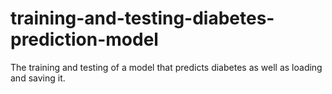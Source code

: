 # training-and-testing-diabetes-prediction-model
The training and testing of a model that predicts diabetes as well as loading and saving it.
